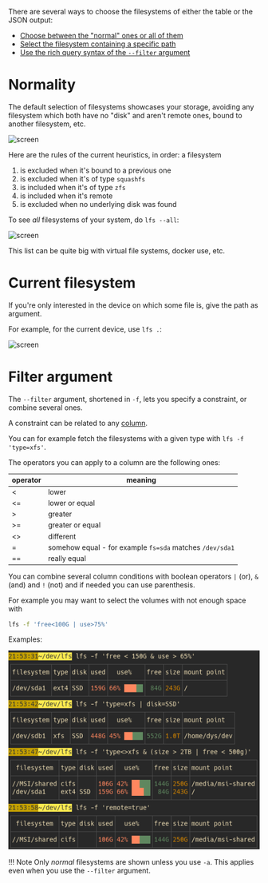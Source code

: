 
There are several ways to choose the filesystems of either the table or the JSON output:

* [Choose between the "normal" ones or all of them](#normality)
* [Select the filesystem containing a specific path](#current-filesystem)
* [Use the rich query syntax of the `--filter` argument](#filter-argument)

# Normality

The default selection of filesystems showcases your storage, avoiding any filesystem which both have no "disk" and aren't remote ones, bound to another filesystem, etc.

![screen](img/rows-standard.png)

Here are the rules of the current heuristics, in order: a filesystem

1. is excluded when it's bound to a previous one
1. is excluded when it's of type `squashfs`
1. is included when it's of type `zfs`
1. is included when it's remote
1. is excluded when no underlying disk was found

To see *all* filesystems of your system, do `lfs --all`:

![screen](img/rows-all.png)

This list can be quite big with virtual file systems, docker use, etc.

# Current filesystem

If you're only interested in the device on which some file is, give the path as argument.

For example, for the current device, use `lfs .`:

![screen](img/rows-current.png)

# Filter argument

The `--filter` argument, shortened in `-f`, lets you specify a constraint, or combine several ones.

A constraint can be related to any [column](../table#all-columns).

You can for example fetch the filesystems with a given type with `lfs -f 'type=xfs'`.

The operators you can apply to a column are the following ones:

|operator|meaning|
|-|-|
|<| lower
|<=| lower or equal
|>| greater
|>=| greater or equal
|<>| different
|=| somehow equal - for example `fs=sda` matches `/dev/sda1`
|==|really equal

You can combine several column conditions with boolean operators `|` (or), `&` (and) and `!` (not) and if needed you can use parenthesis.

For example you may want to select the volumes with not enough space with

```bash
lfs -f 'free<100G | use>75%'
```

Examples:

![screen](img/filters.png)

!!! Note
    Only *normal* filesystems are shown unless you use `-a`. This applies even when you use the `--filter` argument.

